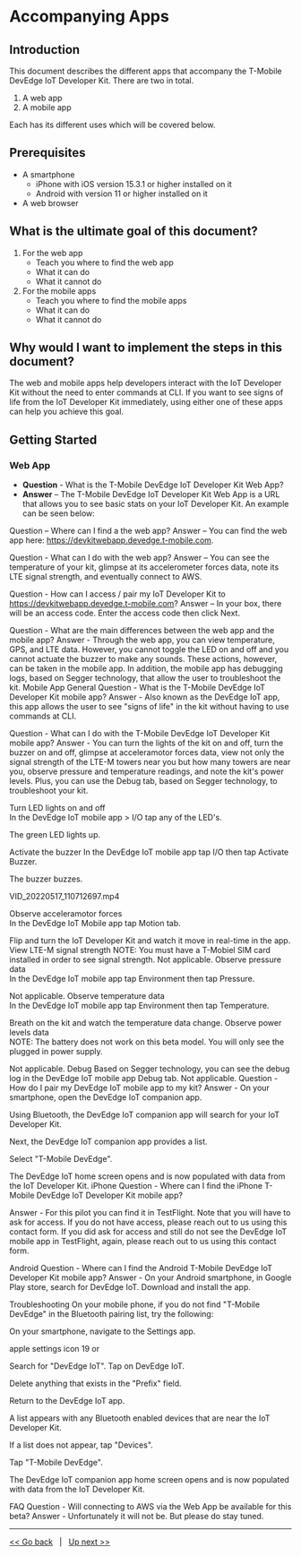 # Accompanying Apps

## Introduction
This document describes the different apps that accompany the T-Mobile DevEdge IoT Developer Kit. There are two in total.

1. A web app
2. A mobile app

Each has its different uses which will be covered below.

## Prerequisites
- A smartphone
   - iPhone with iOS version 15.3.1 or higher installed on it
   - Android with version 11 or higher installed on it
- A web browser

## What is the ultimate goal of this document?
1. For the web app
   - Teach you where to find the web app
   - What it can do
   - What it cannot do
2. For the mobile apps
   - Teach you where to find the mobile apps
   - What it can do
   - What it cannot do


## Why would l want to implement the steps in this document?
The web and mobile apps help developers interact with the IoT Developer Kit without the need to enter commands at CLI. If you want to see signs of life from the IoT Developer Kit immediately, using either one of these apps can help you achieve this goal. 


## Getting Started

### Web App

- **Question** - What is the T-Mobile DevEdge IoT Developer Kit Web App?
- **Answer** – The T-Mobile DevEdge IoT Developer Kit Web App is a URL that allows you to see basic stats on your IoT Developer Kit. An example can be seen below: 





Question – Where can I find a the web app?
Answer – You can find the web app here: https://devkitwebapp.devedge.t-mobile.com. 


Question - What can I do with the web app?
Answer – You can see the temperature of your kit, glimpse at its accelerometer forces data, note its LTE signal strength, and eventually connect to AWS. 


Question - How can I access / pair my IoT Developer Kit to https://devkitwebapp.devedge.t-mobile.com?
Answer – In your box, there will be an access code. Enter the access code then click Next. 



Question - What are the main differences between the web app and the mobile app?
Answer - Through the web app, you can view temperature, GPS, and LTE data. However, you cannot toggle the LED on and off and you cannot actuate the buzzer to make any sounds. These actions, however, can be taken in the mobile app. In addition, the mobile app has debugging logs, based on Segger technology, that allow the user to troubleshoot the kit. 
Mobile App
General
Question - What is the T-Mobile DevEdge IoT Developer Kit mobile app?
Answer -  Also known as the DevEdge IoT app, this app allows the user to see "signs of life" in the kit without having to use commands at CLI. 





Question - What can I do with the T-Mobile DevEdge IoT Developer Kit mobile app?
Answer - You can turn the lights of the kit on and off, turn the buzzer on and off, glimpse at acceleramotor forces data, view not only the signal strength of the LTE-M towers near you but how many towers are near you, observe pressure and temperature readings, and note the kit's power levels. Plus, you can use the Debug tab, based on Segger technology, to troubleshoot your kit. 


Turn LED lights on and off	
In the DevEdge IoT mobile app > I/O tap any of the LED's.



The green LED lights up. 





Activate the buzzer	
In the DevEdge IoT mobile app tap I/O then tap Activate Buzzer.


The buzzer buzzes. 

VID_20220517_110712697.mp4

Observe acceleramotor forces	
In the DevEdge IoT Mobile app tap Motion tab.  



Flip and turn the IoT Developer Kit and watch it move in real-time in the app. 
View LTE-M signal strength	NOTE: You must have a T-Mobiel SIM card installed in order to see signal strength. 
<SS>	Not applicable.
Observe pressure data	
In the DevEdge IoT mobile app tap Environment then tap Pressure.



Not applicable. 
Observe temperature data	
In the DevEdge IoT mobile app tap Environment then tap Temperature.



Breath on the kit and watch the temperature data change. 
Observe power levels data	
NOTE: The battery does not work on this beta model. You will only see the plugged in power supply.

<SS> 

Not applicable. 
Debug	Based on Segger technology, you can see the debug log in the DevEdge IoT mobile app Debug tab.
<ss> 	Not applicable. 
Question - How do I pair my DevEdge IoT mobile app to my kit? 
Answer - 
On your smartphone, open the DevEdge IoT companion app.



Using Bluetooth, the DevEdge IoT companion app will search for your IoT Developer Kit.



Next, the DevEdge IoT companion app provides a list.



Select "T-Mobile DevEdge".


The DevEdge IoT home screen opens and is now populated with data from the IoT Developer Kit. 
iPhone
Question - Where can I find the iPhone T-Mobile DevEdge IoT Developer Kit mobile app?


Answer - For this pilot you can find it in TestFlight. Note that you will have to ask for access. If you do not have access, please reach out to us using this contact form. If you did ask for access and still do not see the DevEdge IoT mobile app in TestFlight, again, please reach out to us using this contact form.




Android
Question - Where can I find the Android T-Mobile DevEdge IoT Developer Kit mobile app?
Answer - On your Android smartphone, in Google Play store, search for DevEdge IoT. Download and install the app. 

Troubleshooting 
On your mobile phone, if you do not find "T-Mobile DevEdge" in the Bluetooth pairing list, try the following:

On your smartphone, navigate to the Settings app.

apple settings icon 19 or  

Search for "DevEdge IoT". Tap on DevEdge IoT.



Delete anything that exists in the "Prefix" field. 



Return to the DevEdge IoT app. 



A list appears with any Bluetooth enabled devices that are near the IoT Developer Kit.



If a list does not appear, tap "Devices".



Tap "T-Mobile DevEdge".

The DevEdge IoT companion app home screen opens and is now populated with data from the IoT Developer Kit. 




FAQ
Question - Will connecting to AWS via the Web App be available for this beta? 
Answer - Unfortunately it will not be. But please do stay tuned. 



***
[<< Go back](08-Interacting-with-the-Kit-at-CLI-via-the-tmo_shell.md) &nbsp; | &nbsp; [Up next >>](10-Use-Cases.md)

